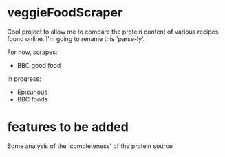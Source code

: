 ﻿# veggieFoodScraper

Cool project to allow me to compare the protein content of various recipes found online. I'm going to rename this 'parse-ly'.

For now, scrapes:
- BBC good food

In progress:
- Epicurious
- BBC foods

# features to be added
Some analysis of the 'completeness' of the protein source

